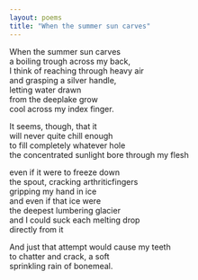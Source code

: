 ```yaml
---
layout: poems
title: "When the summer sun carves"
---
```


When the summer sun carves\
a boiling trough across my back,\
I think of reaching through heavy air\
and grasping a silver handle,\
letting water drawn\
from the deeplake grow\
cool across my index finger.

It seems, though, that it\
will never quite chill enough\
to fill completely whatever hole\
the concentrated sunlight bore through my flesh

even if it were to freeze down\
the spout, cracking arthriticfingers\
gripping my hand in ice\
<in></in>and even if that ice were\
<in></in>the deepest lumbering glacier\
<in></in>and I could suck each melting drop\
<in></in>directly from it

And just that attempt would cause my teeth\
to chatter and crack, a soft\
sprinkling rain of bonemeal.
